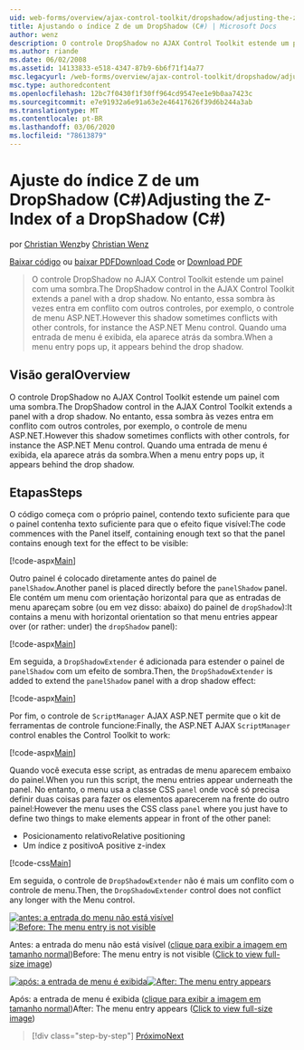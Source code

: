 ```yaml
---
uid: web-forms/overview/ajax-control-toolkit/dropshadow/adjusting-the-z-index-of-a-dropshadow-cs
title: Ajustando o índice Z de um DropShadow (C#) | Microsoft Docs
author: wenz
description: O controle DropShadow no AJAX Control Toolkit estende um painel com uma sombra. No entanto, essa sombra às vezes entra em conflito com outros controles, para insta...
ms.author: riande
ms.date: 06/02/2008
ms.assetid: 14133833-e518-4347-87b9-6b6f71f14a77
msc.legacyurl: /web-forms/overview/ajax-control-toolkit/dropshadow/adjusting-the-z-index-of-a-dropshadow-cs
msc.type: authoredcontent
ms.openlocfilehash: 12bc7f0430f1f30ff964cd9547ee1e9b0aa7423c
ms.sourcegitcommit: e7e91932a6e91a63e2e46417626f39d6b244a3ab
ms.translationtype: MT
ms.contentlocale: pt-BR
ms.lasthandoff: 03/06/2020
ms.locfileid: "78613879"
---
```

# <a name="adjusting-the-z-index-of-a-dropshadow-c"></a><span data-ttu-id="e4a83-104">Ajuste do índice Z de um DropShadow (C#)</span><span class="sxs-lookup"><span data-stu-id="e4a83-104">Adjusting the Z-Index of a DropShadow (C#)</span></span>

<span data-ttu-id="e4a83-105">por [Christian Wenz](https://github.com/wenz)</span><span class="sxs-lookup"><span data-stu-id="e4a83-105">by [Christian Wenz](https://github.com/wenz)</span></span>

<span data-ttu-id="e4a83-106">[Baixar código](https://download.microsoft.com/download/5/1/6/51652a81-500b-4f6b-88d3-617103e7941e/DropShadow1.cs.zip) ou [baixar PDF](https://download.microsoft.com/download/b/6/a/b6ae89ee-df69-4c87-9bfb-ad1eb2b23373/dropshadow1CS.pdf)</span><span class="sxs-lookup"><span data-stu-id="e4a83-106">[Download Code](https://download.microsoft.com/download/5/1/6/51652a81-500b-4f6b-88d3-617103e7941e/DropShadow1.cs.zip) or [Download PDF](https://download.microsoft.com/download/b/6/a/b6ae89ee-df69-4c87-9bfb-ad1eb2b23373/dropshadow1CS.pdf)</span></span>

> <span data-ttu-id="e4a83-107">O controle DropShadow no AJAX Control Toolkit estende um painel com uma sombra.</span><span class="sxs-lookup"><span data-stu-id="e4a83-107">The DropShadow control in the AJAX Control Toolkit extends a panel with a drop shadow.</span></span> <span data-ttu-id="e4a83-108">No entanto, essa sombra às vezes entra em conflito com outros controles, por exemplo, o controle de menu ASP.NET.</span><span class="sxs-lookup"><span data-stu-id="e4a83-108">However this shadow sometimes conflicts with other controls, for instance the ASP.NET Menu control.</span></span> <span data-ttu-id="e4a83-109">Quando uma entrada de menu é exibida, ela aparece atrás da sombra.</span><span class="sxs-lookup"><span data-stu-id="e4a83-109">When a menu entry pops up, it appears behind the drop shadow.</span></span>

## <a name="overview"></a><span data-ttu-id="e4a83-110">Visão geral</span><span class="sxs-lookup"><span data-stu-id="e4a83-110">Overview</span></span>

<span data-ttu-id="e4a83-111">O controle DropShadow no AJAX Control Toolkit estende um painel com uma sombra.</span><span class="sxs-lookup"><span data-stu-id="e4a83-111">The DropShadow control in the AJAX Control Toolkit extends a panel with a drop shadow.</span></span> <span data-ttu-id="e4a83-112">No entanto, essa sombra às vezes entra em conflito com outros controles, por exemplo, o controle de menu ASP.NET.</span><span class="sxs-lookup"><span data-stu-id="e4a83-112">However this shadow sometimes conflicts with other controls, for instance the ASP.NET Menu control.</span></span> <span data-ttu-id="e4a83-113">Quando uma entrada de menu é exibida, ela aparece atrás da sombra.</span><span class="sxs-lookup"><span data-stu-id="e4a83-113">When a menu entry pops up, it appears behind the drop shadow.</span></span>

## <a name="steps"></a><span data-ttu-id="e4a83-114">Etapas</span><span class="sxs-lookup"><span data-stu-id="e4a83-114">Steps</span></span>

<span data-ttu-id="e4a83-115">O código começa com o próprio painel, contendo texto suficiente para que o painel contenha texto suficiente para que o efeito fique visível:</span><span class="sxs-lookup"><span data-stu-id="e4a83-115">The code commences with the Panel itself, containing enough text so that the panel contains enough text for the effect to be visible:</span></span>

[!code-aspx[Main](adjusting-the-z-index-of-a-dropshadow-cs/samples/sample1.aspx)]

<span data-ttu-id="e4a83-116">Outro painel é colocado diretamente antes do painel de `panelShadow`.</span><span class="sxs-lookup"><span data-stu-id="e4a83-116">Another panel is placed directly before the `panelShadow` panel.</span></span> <span data-ttu-id="e4a83-117">Ele contém um menu com orientação horizontal para que as entradas de menu apareçam sobre (ou em vez disso: abaixo) do painel de `dropShadow`):</span><span class="sxs-lookup"><span data-stu-id="e4a83-117">It contains a menu with horizontal orientation so that menu entries appear over (or rather: under) the `dropShadow` panel):</span></span>

[!code-aspx[Main](adjusting-the-z-index-of-a-dropshadow-cs/samples/sample2.aspx)]

<span data-ttu-id="e4a83-118">Em seguida, a `DropShadowExtender` é adicionada para estender o painel de `panelShadow` com um efeito de sombra.</span><span class="sxs-lookup"><span data-stu-id="e4a83-118">Then, the `DropShadowExtender` is added to extend the `panelShadow` panel with a drop shadow effect:</span></span>

[!code-aspx[Main](adjusting-the-z-index-of-a-dropshadow-cs/samples/sample3.aspx)]

<span data-ttu-id="e4a83-119">Por fim, o controle de `ScriptManager` AJAX ASP.NET permite que o kit de ferramentas de controle funcione:</span><span class="sxs-lookup"><span data-stu-id="e4a83-119">Finally, the ASP.NET AJAX `ScriptManager` control enables the Control Toolkit to work:</span></span>

[!code-aspx[Main](adjusting-the-z-index-of-a-dropshadow-cs/samples/sample4.aspx)]

<span data-ttu-id="e4a83-120">Quando você executa esse script, as entradas de menu aparecem embaixo do painel.</span><span class="sxs-lookup"><span data-stu-id="e4a83-120">When you run this script, the menu entries appear underneath the panel.</span></span> <span data-ttu-id="e4a83-121">No entanto, o menu usa a classe CSS `panel` onde você só precisa definir duas coisas para fazer os elementos aparecerem na frente do outro painel:</span><span class="sxs-lookup"><span data-stu-id="e4a83-121">However the menu uses the CSS class `panel` where you just have to define two things to make elements appear in front of the other panel:</span></span>

- <span data-ttu-id="e4a83-122">Posicionamento relativo</span><span class="sxs-lookup"><span data-stu-id="e4a83-122">Relative positioning</span></span>
- <span data-ttu-id="e4a83-123">Um índice z positivo</span><span class="sxs-lookup"><span data-stu-id="e4a83-123">A positive z-index</span></span>

[!code-css[Main](adjusting-the-z-index-of-a-dropshadow-cs/samples/sample5.css)]

<span data-ttu-id="e4a83-124">Em seguida, o controle de `DropShadowExtender` não é mais um conflito com o controle de menu.</span><span class="sxs-lookup"><span data-stu-id="e4a83-124">Then, the `DropShadowExtender` control does not conflict any longer with the Menu control.</span></span>

<span data-ttu-id="e4a83-125">[![antes: a entrada do menu não está visível](adjusting-the-z-index-of-a-dropshadow-cs/_static/image2.png)](adjusting-the-z-index-of-a-dropshadow-cs/_static/image1.png)</span><span class="sxs-lookup"><span data-stu-id="e4a83-125">[![Before: The menu entry is not visible](adjusting-the-z-index-of-a-dropshadow-cs/_static/image2.png)](adjusting-the-z-index-of-a-dropshadow-cs/_static/image1.png)</span></span>

<span data-ttu-id="e4a83-126">Antes: a entrada do menu não está visível ([clique para exibir a imagem em tamanho normal](adjusting-the-z-index-of-a-dropshadow-cs/_static/image3.png))</span><span class="sxs-lookup"><span data-stu-id="e4a83-126">Before: The menu entry is not visible ([Click to view full-size image](adjusting-the-z-index-of-a-dropshadow-cs/_static/image3.png))</span></span>

<span data-ttu-id="e4a83-127">[![após: a entrada de menu é exibida](adjusting-the-z-index-of-a-dropshadow-cs/_static/image5.png)](adjusting-the-z-index-of-a-dropshadow-cs/_static/image4.png)</span><span class="sxs-lookup"><span data-stu-id="e4a83-127">[![After: The menu entry appears](adjusting-the-z-index-of-a-dropshadow-cs/_static/image5.png)](adjusting-the-z-index-of-a-dropshadow-cs/_static/image4.png)</span></span>

<span data-ttu-id="e4a83-128">Após: a entrada de menu é exibida ([clique para exibir a imagem em tamanho normal](adjusting-the-z-index-of-a-dropshadow-cs/_static/image6.png))</span><span class="sxs-lookup"><span data-stu-id="e4a83-128">After: The menu entry appears ([Click to view full-size image](adjusting-the-z-index-of-a-dropshadow-cs/_static/image6.png))</span></span>

> [!div class="step-by-step"]
> [<span data-ttu-id="e4a83-129">Próximo</span><span class="sxs-lookup"><span data-stu-id="e4a83-129">Next</span></span>](manipulating-dropshadow-properties-from-client-code-cs.md)
